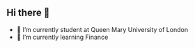 ## Hi there 👋




- 🔭 I’m currently student at Queen Mary University of London
- 🌱 I’m currently learning Finance
  <!--
- 👯 I’m looking to collaborate on ...
- 🤔 I’m looking for help with ...
- 💬 Ask me about ...
- 📫 How to reach me: ...
- 😄 Pronouns: ...
- ⚡ Fun fact: ...
  -->
